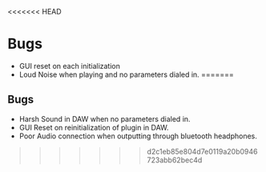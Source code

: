 <<<<<<< HEAD
# Bugs
- GUI reset on each initialization
- Loud Noise when playing and no parameters dialed in.
=======
## Bugs
- Harsh Sound in DAW when no parameters dialed in.
- GUI Reset on reinitialization of plugin in DAW.
- Poor Audio connection when outputting through bluetooth headphones.
>>>>>>> d2c1eb85e804d7e0119a20b0946723abb62bec4d
